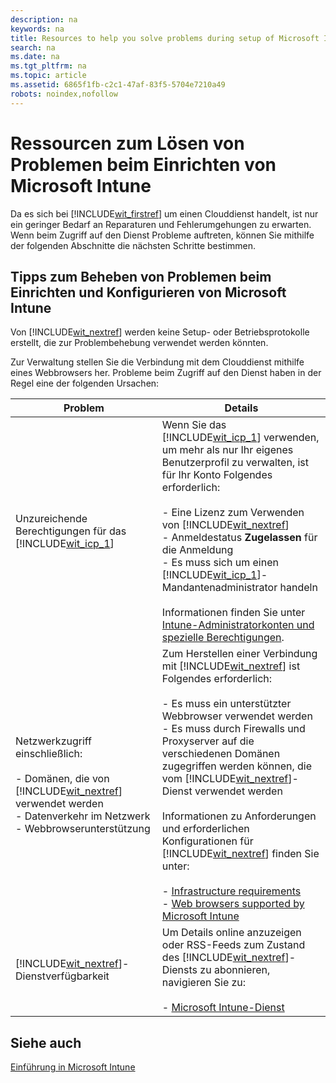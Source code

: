 ```yaml
---
description: na
keywords: na
title: Resources to help you solve problems during setup of Microsoft Intune
search: na
ms.date: na
ms.tgt_pltfrm: na
ms.topic: article
ms.assetid: 6865f1fb-c2c1-47af-83f5-5704e7210a49
robots: noindex,nofollow
---
```

# Ressourcen zum L&#246;sen von Problemen beim Einrichten von Microsoft Intune
Da es sich bei [!INCLUDE[wit_firstref](../Token/wit_firstref_md.md)] um einen Clouddienst handelt, ist nur ein geringer Bedarf an Reparaturen und Fehlerumgehungen zu erwarten. Wenn beim Zugriff auf den Dienst Probleme auftreten, können Sie mithilfe der folgenden Abschnitte die nächsten Schritte bestimmen.

## <a name="BKMK_ResolveSetupProblems"></a>Tipps zum Beheben von Problemen beim Einrichten und Konfigurieren von Microsoft Intune
Von [!INCLUDE[wit_nextref](../Token/wit_nextref_md.md)] werden keine Setup- oder Betriebsprotokolle erstellt, die zur Problembehebung verwendet werden könnten.

Zur Verwaltung stellen Sie die Verbindung mit dem Clouddienst mithilfe eines Webbrowsers her. Probleme beim Zugriff auf den Dienst haben in der Regel eine der folgenden Ursachen:

|Problem|Details|
|-----------|-----------|
|Unzureichende Berechtigungen für das [!INCLUDE[wit_icp_1](../Token/wit_icp_1_md.md)]|Wenn Sie das [!INCLUDE[wit_icp_1](../Token/wit_icp_1_md.md)] verwenden, um mehr als nur Ihr eigenes Benutzerprofil zu verwalten, ist für Ihr Konto Folgendes erforderlich:<br /><br />-   Eine Lizenz zum Verwenden von [!INCLUDE[wit_nextref](../Token/wit_nextref_md.md)]<br />-   Anmeldestatus **Zugelassen** für die Anmeldung<br />-   Es muss sich um einen [!INCLUDE[wit_icp_1](../Token/wit_icp_1_md.md)]-Mandantenadministrator handeln<br /><br />Informationen finden Sie unter [Intune-Administratorkonten und spezielle Berechtigungen](../Topic/What_to_know_before_setting_up_Microsoft_Intune.md#BKMK_AdminAccounts).|
|Netzwerkzugriff einschließlich:<br /><br />-   Domänen, die von [!INCLUDE[wit_nextref](../Token/wit_nextref_md.md)] verwendet werden<br />-   Datenverkehr im Netzwerk<br />-   Webbrowserunterstützung|Zum Herstellen einer Verbindung mit [!INCLUDE[wit_nextref](../Token/wit_nextref_md.md)] ist Folgendes erforderlich:<br /><br />-   Es muss ein unterstützter Webbrowser verwendet werden<br />-   Es muss durch Firewalls und Proxyserver auf die verschiedenen Domänen zugegriffen werden können, die vom [!INCLUDE[wit_nextref](../Token/wit_nextref_md.md)]-Dienst verwendet werden<br /><br />Informationen zu Anforderungen und erforderlichen Konfigurationen für [!INCLUDE[wit_nextref](../Token/wit_nextref_md.md)] finden Sie unter:<br /><br />-   [Infrastructure requirements](../Topic/Network_infrastructure_requirements_for_Microsoft_Intune.md#BKMK_InfrastructureReqs)<br />-   [Web browsers supported by Microsoft Intune](../Topic/Network_infrastructure_requirements_for_Microsoft_Intune.md#BKMK_SupportedBrowsers)|
|[!INCLUDE[wit_nextref](../Token/wit_nextref_md.md)]-Dienstverfügbarkeit|Um Details online anzuzeigen oder RSS-Feeds zum Zustand des [!INCLUDE[wit_nextref](../Token/wit_nextref_md.md)]-Diensts zu abonnieren, navigieren Sie zu:<br /><br />-   [Microsoft Intune-Dienst](http://status.manage.microsoft.com/)|

## Siehe auch
[Einführung in Microsoft Intune](../Topic/Introduction_to_Microsoft_Intune.md)

